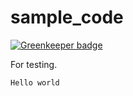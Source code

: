 # sample_code

[![Greenkeeper badge](https://badges.greenkeeper.io/danMateer/sample_code.svg)](https://greenkeeper.io/)

For testing.


```
Hello world
```
